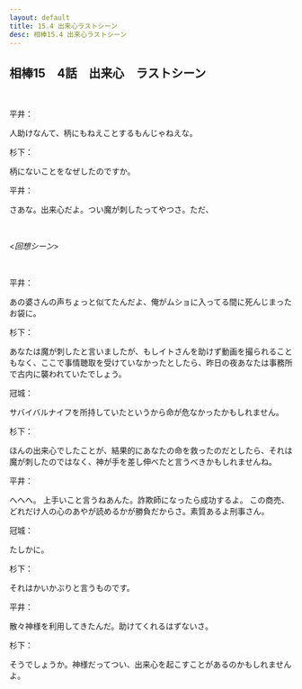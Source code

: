 ```yaml
---
layout: default
title: 15.4 出来心ラストシーン
desc: 相棒15.4 出来心ラストシーン
---
```


## 相棒15　4話　出来心　ラストシーン

<br>

平井：

人助けなんて、柄にもねえことするもんじゃねえな。
<br>

杉下：

柄にないことをなぜしたのですか。
<br>

平井：

さあな。出来心だよ。つい魔が刺したってやつさ。ただ、

<br>

<*回想シーン*>

<br>

平井：

あの婆さんの声ちょっと似てたんだよ、俺がムショに入ってる間に死んじまったお袋に。
<br>

杉下：

あなたは魔が刺したと言いましたが、もしイトさんを助けず動画を撮られることもなく、ここで事情聴取を受けていなかったとしたら、昨日の夜あなたは事務所で古内に襲われていたでしょう。
<br>

冠城：

サバイバルナイフを所持していたというから命が危なかったかもしれません。
<br>

杉下：

ほんの出来心でしたことが、結果的にあなたの命を救ったのだとしたら、それは魔が刺したのではなく、神が手を差し伸べたと言うべきかもしれませんね。
<br>

平井：

へへへ。
上手いこと言うねあんた。詐欺師になったら成功するよ。 この商売、どれだけ人の心のあやが読めるかが勝負だからさ。素質あるよ刑事さん。
<br>

冠城：

たしかに。
<br>

杉下：

それはかいかぶりと言うものです。
<br>

平井：

散々神様を利用してきたんだ。助けてくれるはずないさ。
<br>

杉下：

そうでしょうか。神様だってつい、出来心を起こすことがあるのかもしれませんよ。

